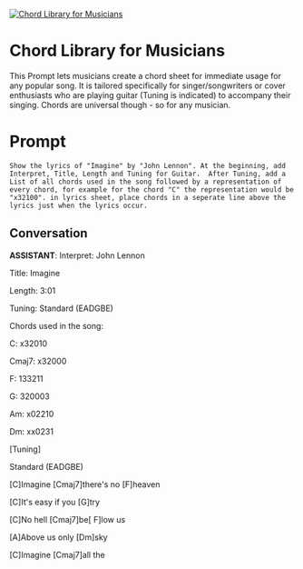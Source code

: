 
[![Chord Library for Musicians](https://flow-prompt-covers.s3.us-west-1.amazonaws.com/icon/cute/cute_1.png)]()
# Chord Library for Musicians 
This Prompt lets musicians create a chord sheet for immediate usage for any popular song. It is tailored specifically for singer/songwriters or cover enthusiasts who are playing guitar (Tuning is indicated) to accompany their singing. Chords are universal though - so for any musician.



# Prompt

```
Show the lyrics of "Imagine" by "John Lennon". At the beginning, add Interpret, Title, Length and Tuning for Guitar.  After Tuning, add a List of all chords used in the song followed by a representation of every chord, for example for the chord "C" the representation would be "x32100". in lyrics sheet, place chords in a seperate line above the lyrics just when the lyrics occur.
```

## Conversation

**ASSISTANT**: Interpret: John Lennon

Title: Imagine

Length: 3:01

Tuning: Standard (EADGBE)



Chords used in the song:

C: x32010

Cmaj7: x32000

F: 133211

G: 320003

Am: x02210

Dm: xx0231



[Tuning]

Standard (EADGBE)



[C]Imagine [Cmaj7]there's no [F]heaven  

[C]It's easy if you [G]try       

[C]No hell [Cmaj7]be[ F]low us      

[A]Above us only [Dm]sky   

[C]Imagine [Cmaj7]all the


